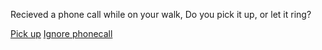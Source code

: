 Recieved a phone call while on your walk, Do you pick it up, or let it ring?

[Pick up](store.md)
[Ignore phonecall](familiar-voice.md)